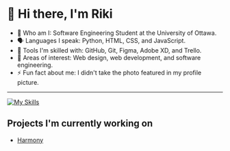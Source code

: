 <h1>👋 Hi  there, I'm Riki</h1>

- 🏫 Who am I: Software Engineering Student at the University of Ottawa.
- 🗣️ Languages I speak: Python, HTML, CSS, and JavaScript.
- 🔨 Tools I'm skilled with: GitHub, Git, Figma, Adobe XD, and Trello.
- 🌱 Areas of interest: Web design, web development, and software engineering. 
- ⚡ Fun fact about me: I didn't take the photo featured in my profile picture.

<hr>

[![My Skills](https://skillicons.dev/icons?i=js,html,css,py,figma,vscode,xd,arduino,git,github)](https://skillicons.dev)

<h2>Projects I'm currently working on</h2>

- [Harmony](https://harmaniacz.github.io)

<!---
Riku737/Riku737 is a ✨ special ✨ repository because its `README.md` (this file) appears on your GitHub profile.
You can click the Preview link to take a look at your changes.
--->
